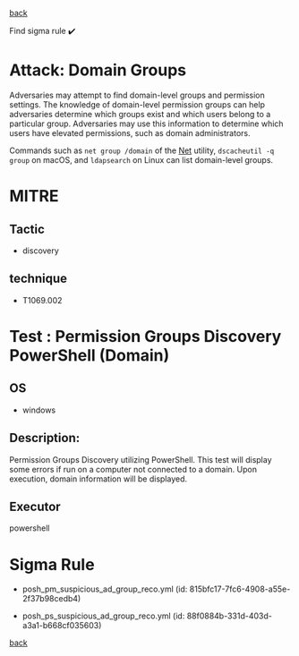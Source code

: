 
[back](../index.md)

Find sigma rule :heavy_check_mark: 

# Attack: Domain Groups 

Adversaries may attempt to find domain-level groups and permission settings. The knowledge of domain-level permission groups can help adversaries determine which groups exist and which users belong to a particular group. Adversaries may use this information to determine which users have elevated permissions, such as domain administrators.

Commands such as <code>net group /domain</code> of the [Net](https://attack.mitre.org/software/S0039) utility,  <code>dscacheutil -q group</code> on macOS, and <code>ldapsearch</code> on Linux can list domain-level groups.

# MITRE
## Tactic
  - discovery


## technique
  - T1069.002


# Test : Permission Groups Discovery PowerShell (Domain)
## OS
  - windows


## Description:
Permission Groups Discovery utilizing PowerShell. This test will display some errors if run on a computer not connected to a domain. Upon execution, domain
information will be displayed.


## Executor
powershell

# Sigma Rule
 - posh_pm_suspicious_ad_group_reco.yml (id: 815bfc17-7fc6-4908-a55e-2f37b98cedb4)

 - posh_ps_suspicious_ad_group_reco.yml (id: 88f0884b-331d-403d-a3a1-b668cf035603)



[back](../index.md)
